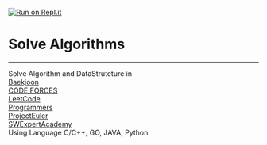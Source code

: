 
[![Run on Repl.it](https://repl.it/badge/github/sungmen/AlgorithmStudy)](https://repl.it/github/sungmen/AlgorithmStudy)
# Solve Algorithms
---------------
Solve Algorithm and DataStrutcture in <br>
[Baekjoon](https://www.acmicpc.net/)<br>
[CODE FORCES](https://codeforces.com/)<br>
[LeetCode](https://leetcode.com/)<br>
[Programmers](https://programmers.co.kr/learn/challenges?tab=all_challenges)<br>
[ProjectEuler](https://projecteuler.net/)<br>
[SWExpertAcademy](https://swexpertacademy.com/)<br>
Using Language C/C++, GO, JAVA, Python